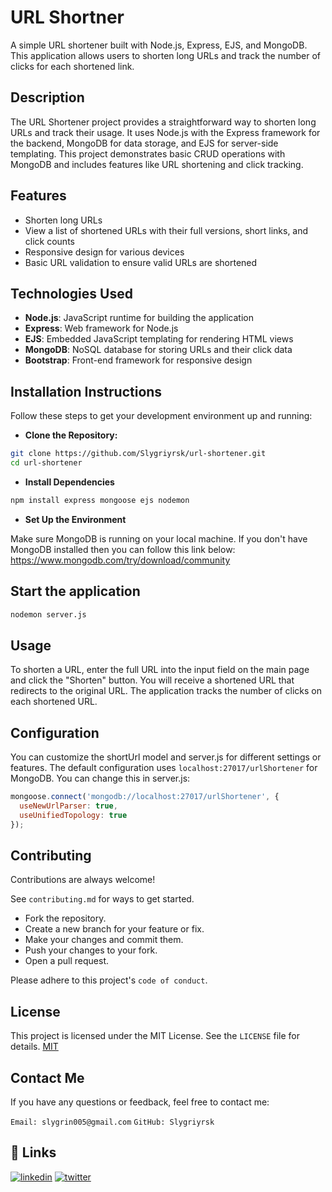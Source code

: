# URL Shortner

A simple URL shortener built with Node.js, Express, EJS, and MongoDB. This application allows users to shorten long URLs and track the number of clicks for each shortened link.


## Description
The URL Shortener project provides a straightforward way to shorten long URLs and track their usage. It uses Node.js with the Express framework for the backend, MongoDB for data storage, and EJS for server-side templating. This project demonstrates basic CRUD operations with MongoDB and includes features like URL shortening and click tracking.

## Features

- Shorten long URLs
- View a list of shortened URLs with their full versions, short links, and click counts
- Responsive design for various devices
- Basic URL validation to ensure valid URLs are shortened

## Technologies Used

- **Node.js**: JavaScript runtime for building the application
- **Express**: Web framework for Node.js
- **EJS**: Embedded JavaScript templating for rendering HTML views
- **MongoDB**: NoSQL database for storing URLs and their click data
- **Bootstrap**: Front-end framework for responsive design

## Installation Instructions

Follow these steps to get your development environment up and running:

- **Clone the Repository:**


```bash
git clone https://github.com/Slygriyrsk/url-shortener.git
cd url-shortener
```

- **Install Dependencies**

```bash
npm install express mongoose ejs nodemon
```

- **Set Up the Environment**

Make sure MongoDB is running on your local machine. If you don't have MongoDB installed then you can follow this link below:
https://www.mongodb.com/try/download/community



## Start the application

```bash
nodemon server.js
```






## Usage

To shorten a URL, enter the full URL into the input field on the main page and click the "Shorten" button. You will receive a shortened URL that redirects to the original URL. The application tracks the number of clicks on each shortened URL.

## Configuration

You can customize the shortUrl model and server.js for different settings or features. The default configuration uses ```localhost:27017/urlShortener``` for MongoDB.
You can change this in server.js:

```javascript
mongoose.connect('mongodb://localhost:27017/urlShortener', {
  useNewUrlParser: true,
  useUnifiedTopology: true
});

```


## Contributing

Contributions are always welcome!

See `contributing.md` for ways to get started.

- Fork the repository.
- Create a new branch for your   feature or fix.
- Make your changes and commit them.
- Push your changes to your fork.
- Open a pull request.

Please adhere to this project's `code of conduct`.


## License

This project is licensed under the MIT License. See the ```LICENSE``` file for details. [MIT](https://choosealicense.com/licenses/mit/)


## Contact Me

If you have any questions or feedback, feel free to contact me:

```Email: slygrin005@gmail.com```
```GitHub: Slygriyrsk```

## 🔗 Links
[![linkedin](https://img.shields.io/badge/linkedin-0A66C2?style=for-the-badge&logo=linkedin&logoColor=white)](https://www.linkedin.com/in/saharsh-kumar-9768a8264/)
[![twitter](https://img.shields.io/badge/twitter-1DA1F2?style=for-the-badge&logo=twitter&logoColor=white)](https://x.com/repatriation_23?s=09)
